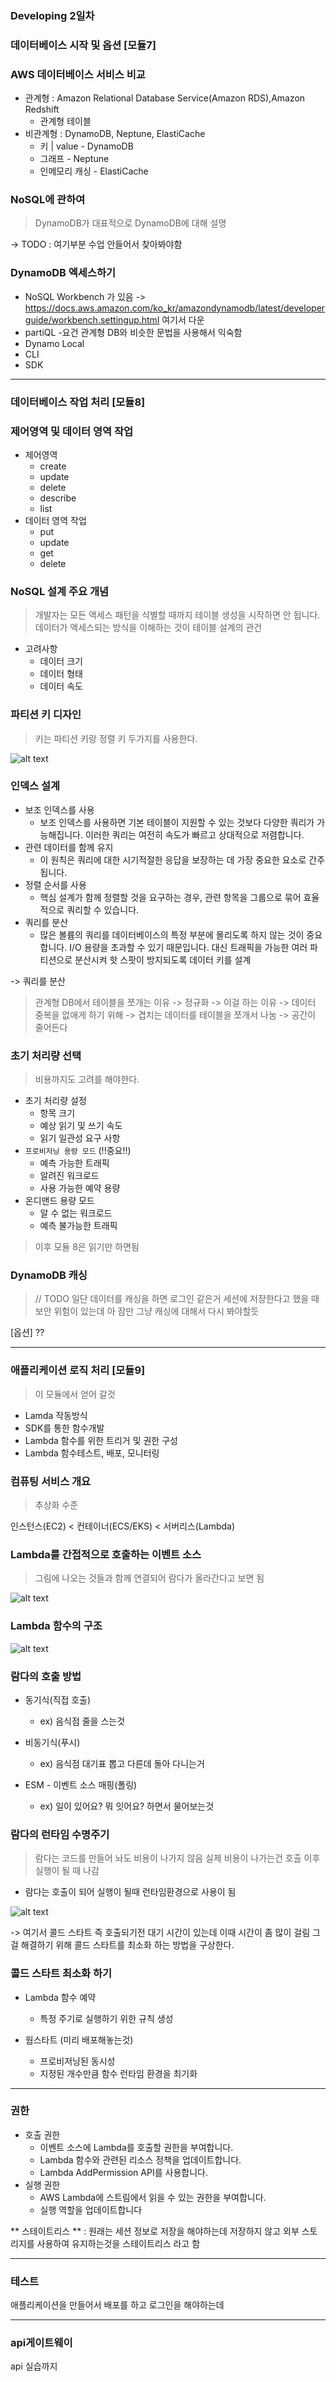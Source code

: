 ### Developing 2일차

### 데이터베이스 시작 및 옵션 [모듈7]

### AWS 데이터베이스 서비스 비교
- 관계형 : Amazon Relational Database Service(Amazon RDS),Amazon Redshift
    - 관계형 테이블
- 비관계형  : DynamoDB, Neptune, ElastiCache
    - 키 | value - DynamoDB
    - 그래프 - Neptune
    - 인메모리 캐싱 - ElastiCache

### NoSQL에 관하여
> DynamoDB가 대표적으로 DynamoDB에 대해 설명

-> TODO : 여기부분 수업 안들어서 찾아봐야함



### DynamoDB 엑세스하기
- NoSQL Workbench 가 있음 -> https://docs.aws.amazon.com/ko_kr/amazondynamodb/latest/developerguide/workbench.settingup.html 여기서 다운
- partiQL -요건 관계형 DB와 비슷한 문법을 사용해서 익숙함
- Dynamo Local
- CLI
- SDK

---

### 데이터베이스 작업 처리 [모듈8]

### 제어영역 및 데이터 영역 작업
- 제어영역
    - create
    - update
    - delete
    - describe
    - list
- 데이터 영역 작업
    - put
    - update
    - get
    - delete

### NoSQL 설계 주요 개념
> 개발자는 모든 액세스 패턴을 식별할 때까지 테이블 생성을 시작하면 안 됩니다. 
데이터가 액세스되는 방식을 이해하는 것이 테이블 설계의 관건

- 고려사항
    - 데이터 크기
    - 데이터 형태
    - 데이터 속도

### 파티션 키 디자인
> 키는 파티션 키랑 정렬 키 두가지를 사용한다.

![alt text](../a_images/design_partytionKey.png)

### 인덱스 설계

- 보조 인덱스를 사용 
    - 보조 인덱스를 사용하면 기본 테이블이 지원할 수 있는 것보다 다양한 쿼리가 가능해집니다. 이러한 쿼리는 여전히 속도가 빠르고 상대적으로 저렴합니다.
- 관련 데이터를 함께 유지 
    - 이 원칙은 쿼리에 대한 시기적절한 응답을 보장하는 데 가장 중요한 요소로 간주됩니다. 
- 정렬 순서를 사용 
    - 핵심 설계가 함께 정렬할 것을 요구하는 경우, 관련 항목을 그룹으로 묶어 효율적으로 쿼리할 수 있습니다.
- 쿼리를 분산 
    - 많은 볼륨의 쿼리를 데이터베이스의 특정 부분에 몰리도록 하지 않는 것이 중요합니다. 
    I/O 용량을 초과할 수 있기 때문입니다. 대신 트래픽을 가능한 여러 파티션으로 분산시켜 핫 스팟이 방지되도록 데이터 키를 설계

-> 쿼리를 분산 
> 관계형 DB에서 테이블을 쪼개는 이유 -> 정규화 -> 이걸 하는 이유 -> 데이터 중복을 없애게 하기 위해 -> 겹치는 데이터를 테이블을 쪼개서 나눔 -> 공간이 줄어든다

### 초기 처리량 선택
> 비용까지도 고려를 해야한다.

- 초기 처리량 설정
    - 항목 크기
    - 예상 읽기 및 쓰기 속도
    - 읽기 일관성 요구 사항
- `프로비저닝 용량 모드` (!!중요!!)
    - 예측 가능한 트래픽
    - 알려진 워크로드
    - 사용 가능한 예약 용량
- 온디맨드 용량 모드
    - 알 수 없는 워크로드
    - 예측 불가능한 트래픽

> 이후 모듈 8은 읽기만 하면됨

### DynamoDB 캐싱
> // TODO 일단 데이터를 캐싱을 하면 로그인 같은거 세션에 저장한다고 했을 때 보안 위험이 있는데 
아 잠만 그냥 캐싱에 대해서 다시 봐야할듯

[옵션]
?? 

---

### 애플리케이션 로직 처리 [모듈9]
> 이 모듈에서 얻어 갈것
- Lamda 작동방식
- SDK를 통한 함수개발
- Lambda 함수를 위한 트리거 및 권한 구성 
- Lambda 함수테스트, 배포, 모니터링

### 컴퓨팅 서비스 개요
> 추상화 수준

인스턴스(EC2) < 컨테이너(ECS/EKS) < 서버리스(Lambda)

### Lambda를 간접적으로 호출하는 이벤트 소스
> 그림에 나오는 것들과 함께 연결되어 람다가 올라간다고 보면 됨

![alt text](../a_images/Lambda_with_event.png)

### Lambda 함수의 구조 
![alt text](../a_images/Lambda_structure.png)

### 람다의 호출 방법
- 동기식(직접 호출) 
    - ex) 음식점 줄을 스는것

- 비동기식(푸시)
    - ex) 음식점 대기표 뽑고 다른데 돌아 다니는거

- ESM - 이벤트 소스 매핑(폴링)
    - ex) 일이 있어요? 뭐 잇어요? 하면서 물어보는것

### 람다의 런타임 수명주기
> 람다는 코드를 만들어 놔도 비용이 나가지 않음
실제 비용이 나가는건 호출 이후 실행이 될 때 나감

- 람다는 호출이 되어 실행이 될때 런타임환경으로 사용이 됨

![alt text](../a_images/Lambda_lifeCycle.png)

-> 여기서 콜드 스타트 즉 호출되기전 대기 시간이 있는데 이때 시간이 좀 많이 걸림
그걸 해결하기 위해 콜드 스타트를 최소화 하는 방법을 구상한다.

### 콜드 스타트 최소화 하기

- Lambda 함수 예약
    - 특정 주기로 실행하기 위한 규칙 생성

- 웜스타트 (미리 배포해놓는것)
    - 프로비저닝된 동시성
    - 지정된 개수만큼 함수 런타임 환경을 최기화

---

### 권한

- 호출 권한
    - 이벤트 소스에 Lambda를 호출할 권한을 부여합니다.
    - Lambda 함수와 관련된 리소스 정책을 업데이트합니다.
    - Lambda AddPermission API를 사용합니다.
- 실행 권한
    - AWS Lambda에 스트림에서 읽을 수 있는 권한을 부여합니다.
    - 실행 역할을 업데이트합니다

** 스테이트리스 **
: 원래는 세션 정보로 저장을 해야하는데 저장하지 않고 외부 스토리지를 사용하여 유지하는것을 스테이트리스 라고 함

---

### 테스트 
애플리케이션을 만들어서 배포를 하고 로그인을 해야하는데 


--- 

### api게이트웨이

api 실습까지